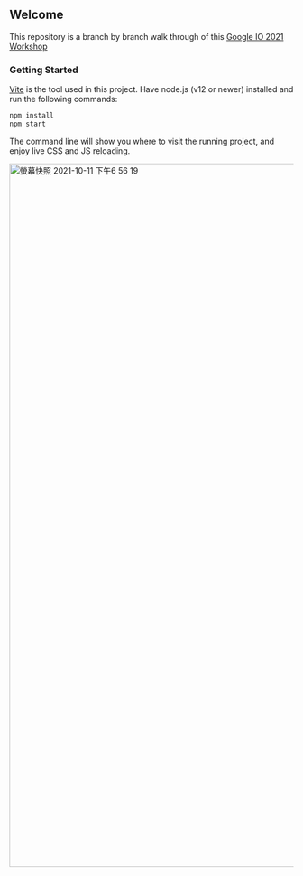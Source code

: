 ## Welcome

This repository is a branch by branch walk through of this [Google IO 2021 Workshop](#)

### Getting Started

[Vite](https://vitejs.dev/) is the tool used in this project. Have node.js (v12 or newer) installed and run the following commands:

```bash
npm install
npm start
```

The command line will show you where to visit the running project, and enjoy live CSS and JS reloading. 


<img width="1245" alt="螢幕快照 2021-10-11 下午6 56 19" src="https://user-images.githubusercontent.com/33279791/136779124-c49187bc-b786-4c3c-a115-32b1ba275ac5.png">


